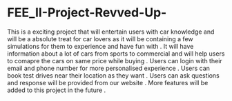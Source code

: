 # FEE_II-Project-Revved-Up-
This is a exciting project that will entertain users with car knowledge and will be a absolute treat for car lovers as it will be containing a few simulations for them to experience and have fun with .
It will have information about a lot of cars from sports to commercial and will help users to comapre the cars on same price while buying .
Users can login with their email and phone number for more personalised experience .
Users can book test drives near their location as they want .
Users can ask questions and response will be provided from our website .
More features will be added to this project in the future .
